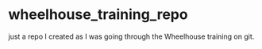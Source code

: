 # wheelhouse_training_repo
just a repo I created as I was going through the Wheelhouse training on git.
